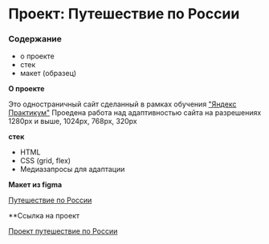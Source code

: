 # Проект: Путешествие по России

### Содержание
* о проекте
* стек
* макет (образец)



**О проекте**

Это одностраничный сайт сделанный в рамках обучения ["Яндекс Практикум"](https://practicum.yandex.ru/)
Проедена работа над адаптивностью сайта на разрешениях 1280px и выше, 1024px, 768px, 320px

**стек**

* HTML
* CSS (grid, flex)
* Медиазапросы для адаптации

**Макет из figma**

[Путешествие по России](https://www.figma.com/file/5S2WSbEFL6awjVWJ0NWL8Q/Sprint-3_-Russia-_-desktop-%2B-mobile?node-id=28503%3A0)

**Ссылка на проект

[Проект путешествие по России](artaleal.github.io/russian-travel/)
